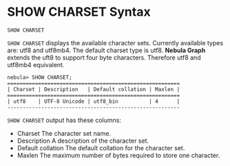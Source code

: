 # SHOW CHARSET Syntax

```ngql
SHOW CHARSET
```

`SHOW CHARSET` displays the available character sets. Currently available types are: utf8 and utf8mb4. The default charset type is utf8. **Nebula Graph** extends the uft8 to support four byte characters. Therefore utf8 and utf8mb4 equivalent.

```ngql
nebula> SHOW CHARSET;
========================================================
| Charset | Description   | Default collation | Maxlen |
========================================================
| utf8    | UTF-8 Unicode | utf8_bin          | 4      |
--------------------------------------------------------
```

`SHOW CHARSET` output has these columns:

- Charset
  The character set name.
- Description
  A description of the character set.
- Default collation
  The default collation for the character set.
- Maxlen
  The maximum number of bytes required to store one character.
